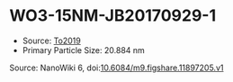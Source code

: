 <a name="material" />

# WO3-15NM-JB20170929-1
<script type="application/ld+json">
  {
    "@context": "https://schema.org/",
    "@type": "ChemicalSubstance",
    "@id": "https://egonw.github.io/nanowiki/nanowiki505.html#material",
    "http://purl.org/dc/terms/conformsTo":
      {
        "@type": "CreativeWork",
        "@id": "https://bioschemas.org/profiles/ChemicalSubstance/0.4-RELEASE/"
      },
    "identfier": "505",
    "name": "WO3-15NM-JB20170929-1",
    "url": "https://egonw.github.io/nanowiki/nanowiki505.html#material",
    "sameAs": "http://127.0.0.1/mediawiki/index.php/Special:URIResolver/WO3-2D15NM-2DJB20170929-2D1"
  }
</script>


* Source: [To2019](articleTo2019.md)
* Primary Particle Size: 20.884 nm


Source: NanoWiki 6, doi:[10.6084/m9.figshare.11897205.v1](https://doi.org/10.6084/m9.figshare.11897205.v1)
